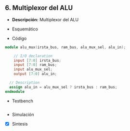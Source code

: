## 6. Multiplexor del ALU

- **Descripción:** Multiplexor del ALU

- Esquemático

- Código
```verilog
module alu_mux(irsta_bus, ram_bus, alu_mux_sel, alu_in);

	// I/O declaration
	input [7:0] irsta_bus;
	input [7:0] ram_bus;      
	input alu_mux_sel;        
	output [7:0] alu_in;

  // Description
  assign alu_in = alu_mux_sel ? irsta_bus : ram_bus;  
endmodule
```

 - Testbench
```verilog


```

- Simulación

- [x] Sintesis